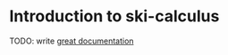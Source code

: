 # Introduction to ski-calculus

TODO: write [great documentation](http://jacobian.org/writing/what-to-write/)
